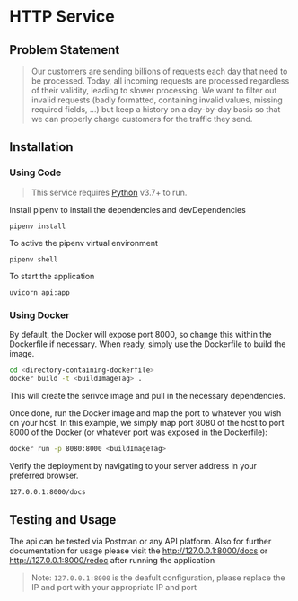 # HTTP Service

## Problem Statement

> Our customers are sending billions of requests each day that need to be processed. Today, all incoming requests are processed regardless of their validity, leading to slower processing. We want to filter out invalid requests (badly formatted, containing invalid values, missing required fields, …) but keep a history on a day-by-day basis so that we can properly charge customers for the traffic they send.

## Installation
### Using Code
> This service requires [Python](https://www.python.org/) v3.7+ to run.

Install pipenv to install the dependencies and devDependencies

```pip install pipenv
pipenv install
```
To active the pipenv virtual environment
```
pipenv shell
```

To start the application
```
uvicorn api:app
```
### Using Docker
By default, the Docker will expose port 8000, so change this within the Dockerfile if necessary. When ready, simply use the Dockerfile to build the image.

```sh
cd <directory-containing-dockerfile>
docker build -t <buildImageTag> .
```

This will create the serivce image and pull in the necessary dependencies.

Once done, run the Docker image and map the port to whatever you wish on your host. In this example, we simply map port 8080 of the host to port 8000 of the Docker (or whatever port was exposed in the Dockerfile):

```sh
docker run -p 8080:8000 <buildImageTag>
```

>
Verify the deployment by navigating to your server address in your preferred browser.

```sh
127.0.0.1:8000/docs
```


## Testing and Usage

The api can be tested via Postman or any API platform. Also for further documentation for usage please visit the http://127.0.0.1:8000/docs or http://127.0.0.1:8000/redoc after running the application
> Note: `127.0.0.1:8000` is the deafult configuration, please replace the IP and port with your appropriate IP and port





